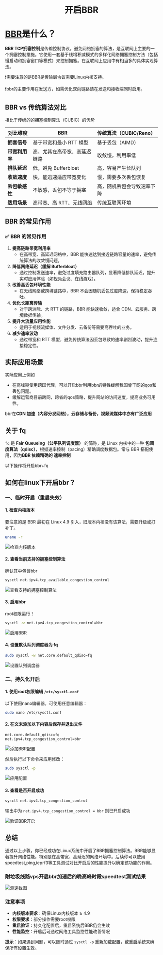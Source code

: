 # <center>**开启BBR**</center>

# [BBR](https://zh.wikipedia.org/wiki/TCP%E6%8B%A5%E5%A1%9E%E6%8E%A7%E5%88%B6)是什么？

**BBR TCP拥塞控制**是传输控制协议，避免网络拥塞的算法，是互联网上主要的一个拥塞控制措施。它使用一套基于线增积减模式的多样化网络拥塞控制方法（包括慢启动和拥塞窗口等模式）来控制拥塞。在互联网上应用中有相当多的具体实现算法。

❗需要注意的是BBR是传输层协议需要Linux内核支持。

❗bbr的主要作用在发送方，如需优化双向链路请在发送和接收端同时启用。
## BBR vs 传统算法对比

相比于传统的的拥塞控制算法（CUBIC）的优势

| **对比维度** | **BBR** | **传统算法（CUBIC/Reno）** |
| --- | --- | --- |
| **拥塞信号** | 基于带宽和最小 RTT 模型 | 基于丢包（AIMD） |
| **带宽利用率** | 高，尤其在高带宽、高延迟链路 | 收敛慢，利用率低 |
| **排队延迟** | 低，避免 Bufferbloat | 高，容易产生长队列 |
| **收敛速度** | 快，能迅速适应带宽变化 | 慢，需要多次丢包恢复 |
| **丢包敏感性** | 不敏感，丢包不等于拥塞 | 高，随机丢包会导致速率下降 |
| **适用场景** | 高带宽、高 RTT、无线网络 | 传统互联网环境 |

## BBR 的常见作用

### **✅ BBR 的常见作用**

1. **提高链路带宽利用率**
    - 在高带宽、高延迟网络中，BBR 能快速达到接近链路容量的速率，避免传统算法的收敛慢问题。
2. **降低网络延迟（缓解 Bufferbloat）**
    - 通过控制发送速率，避免过度填充路由器队列，显著降低排队延迟，提升实时应用体验（如视频会议、在线游戏）。
3. **改善高丢包环境性能**
    - 在无线网络或跨境链路中，BBR 不会因随机丢包过度降速，保持稳定吞吐。
4. **优化长距离传输**
    - 对于跨洲际、大 RTT 的链路，BBR 能快速收敛，适合 CDN、云服务、跨境数据传输。
5. **提升大流量应用性能**
    - 适用于视频流媒体、文件分发、云备份等需要高吞吐的业务。
6. **减少速率波动**
    - 通过带宽和 RTT 模型，避免传统算法因丢包导致的速率剧烈波动，提升连接稳定性。

## 实际应用场景

实际应用上例如 
 - 在高峰期使用跨国代理，可以开启bbr利用bbr的特性缓解我国骨干网的qos和丢包问题。
 - 缓解运营商目前跨网，跨省的qos策略，提升网站的访问速度，提高业务可用性。

bbr在**CDN 加速（内容分发网络），云存储与备份，视频流媒体中亦有广泛应用**

## 关于 fq

`fq` 是 **Fair Queueing（公平队列调度器）** 的简称，是 Linux 内核中的一种 **包调度算法（qdisc）**，根据速率控制（pacing）精确调度数据包。常与 BBR 搭配使用，因为**BBR 依赖精确的 速率控制**

以下操作将开启bbr+fq

## 如何在linux下开启bbr？

### 一、临时开启（重启失效）

#### 1. 检查内核版本

要注意的是 BBR 最初在 Linux 4.9 引入，旧版本内核没有该算法，需要升级或打补丁。

```bash
uname -r
```

![检查内核版本](./Images/查看内核版本.png)

#### 2. 查看当前支持的拥塞控制算法

确认其中包含bbr

```bash
sysctl net.ipv4.tcp_available_congestion_control
```

![查看支持的拥塞控制算法](./Images/查看支持的算法.png)

#### 3. 启用bbr

root权限运行！
```bash
sysctl -w net.ipv4.tcp_congestion_control=bbr
```

![启用BBR](./Images/开启bbr.png)

#### 4. 设置默认队列调度器为 fq

```bash
sudo sysctl -w net.core.default_qdisc=fq
```

![设置队列调度器](./Images/开启fq.png)

### 二、持久化开启

#### 1. 使用root权限编辑 `/etc/sysctl.conf`

以下使用nano编辑器，可使用任意编辑器：

```bash
sudo nano /etc/sysctl.conf
```

#### 2. 在文末添加以下内容后保存并退出文件

```
net.core.default_qdisc=fq
net.ipv4.tcp_congestion_control=bbr
```

![添加BBR配置](./Images/编辑sysctl.conf.png)

然后执行以下命令来应用修改：

```bash
sudo sysctl -p
```

![应用配置](./Images/应用修改.png)

#### 3. 查看是否开启成功

```bash
sysctl net.ipv4.tcp_congestion_control
```

输出中为 `net.ipv4.tcp_congestion_control = bbr` 则已开启成功

![验证BBR开启](./Images/查看是否开启成功.png)

## 总结

通过以上步骤，你已经成功在Linux系统中开启了BBR拥塞控制算法。BBR能够显著提升网络性能，特别是在高带宽、高延迟的网络环境中。后续你可以使用speedtest,ping,ieprf3等工具测试对比开启后的性能提升以确定该功能的作用。

### 附垃圾线路vps开启bbr加速后的晚高峰时段speedtest测试结果

![测速截图](./Images/测速截图.png)
### 注意事项

- **内核版本要求**：确保Linux内核版本 ≥ 4.9
- **权限要求**：部分操作需要root权限
- **重启验证**：持久化配置后，重启系统后BBR仍会生效
- **性能监控**：开启后可通过网络工具监控性能改善情况

**提示**：如果遇到问题，可以随时通过 `sysctl -p` 重新加载配置，或重启系统来确保所有设置生效。